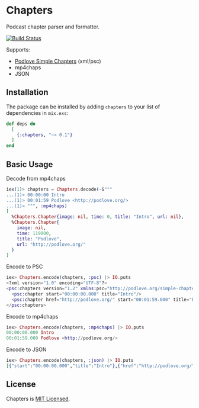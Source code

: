 # Chapters

Podcast chapter parser and formatter.

[![Build Status](https://travis-ci.org/podlove/chapters.svg?branch=master)](https://travis-ci.org/podlove/chapters)

Supports:

- [Podlove Simple Chapters](https://podlove.org/simple-chapters/) (xml/psc)
- mp4chaps
- JSON

## Installation

The package can be installed by adding `chapters` to your list of dependencies in `mix.exs`:

```elixir
def deps do
  [
    {:chapters, "~> 0.1"}
  ]
end
```

## Basic Usage

Decode from mp4chaps

```elixir
iex(1)> chapters = Chapters.decode(~S"""
...(1)> 00:00:00 Intro
...(1)> 00:01:59 Podlove <http://podlove.org/>
...(1)> """, :mp4chaps)
[
  %Chapters.Chapter{image: nil, time: 0, title: "Intro", url: nil},
  %Chapters.Chapter{
    image: nil,
    time: 119000,
    title: "Podlove",
    url: "http://podlove.org/" 
  }
]
```

Encode to PSC

```elixir
iex> Chapters.encode(chapters, :psc) |> IO.puts                 
<?xml version="1.0" encoding="UTF-8"?>
<psc:chapters version="1.2" xmlns:psc="http://podlove.org/simple-chapters">
  <psc:chapter start="00:00:00.000" title="Intro"/>
  <psc:chapter href="http://podlove.org/" start="00:01:59.000" title="Podlove"/>
</psc:chapters>
```

Encode to mp4chaps

```elixir
iex> Chapters.encode(chapters, :mp4chaps) |> IO.puts
00:00:00.000 Intro
00:01:59.000 Podlove <http://podlove.org/>
```

Encode to JSON

```elixir
iex> Chapters.encode(chapters, :json) |> IO.puts                
[{"start":"00:00:00.000","title":"Intro"},{"href":"http://podlove.org/","start":"00:01:59.000","title":"Podlove"}]
```

## License

Chapters is [MIT Licensed][license].

[license]: https://github.com/podlove/chapters/blob/master/LICENSE
